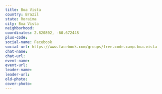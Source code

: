 ```yaml
---
title: Boa Vista
country: Brazil
state: Roraima
city: Boa Vista
neighborhood: 
coordinates: 2.820802, -60.672448
plus-code:
social-name: Facebook
social-url: https://www.facebook.com/groups/free.code.camp.boa.vista
chat-name:
chat-url:
event-name:
event-url:
leader-name:
leader-url:
old-photo: 
cover-photo:
---
```

